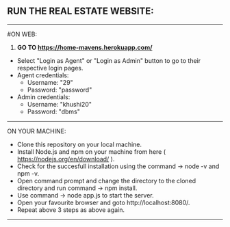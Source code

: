 ## RUN THE REAL ESTATE WEBSITE:
***
#ON WEB:
1. **GO TO https://home-mavens.herokuapp.com/**
* Select "Login as Agent" or "Login as Admin" button to go to their respective login pages.
* Agent credentials: 
    * Username: "29" 
    * Password: "password"
* Admin credentials: 
    * Username: "khushi20" 
    * Password: "dbms"
***
ON YOUR MACHINE:
* Clone this repository on your local machine.
* Install Node.js and npm on your machine from here ( https://nodejs.org/en/download/ ). 
* Check for the succesfull installation using the command -> node -v and npm -v.
* Open command prompt and change the directory to the cloned directory and run command -> npm install.
* Use command -> node app.js to start the server.
* Open your favourite browser and goto http://localhost:8080/.
* Repeat above 3 steps as above again.
***
